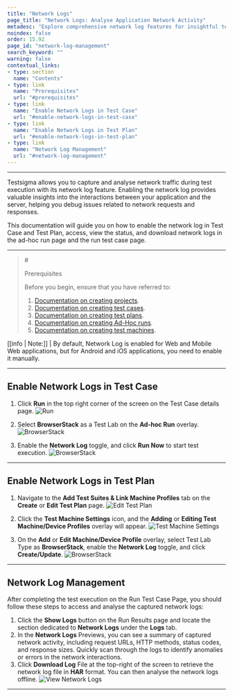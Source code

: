 ```yaml
---
title: "Network Logs"
page_title: "Network Logs: Analyse Application Network Activity"
metadesc: "Explore comprehensive network log features for insightful test execution analysis. Capture, analyse, and debug network interactions seamlessly."
noindex: false
order: 15.92
page_id: "network-log-management"
search_keyword: ""
warning: false
contextual_links:
- type: section
  name: "Contents"
- type: link
  name: "Prerequisites"
  url: "#prerequisites"  
- type: link
  name: "Enable Network Logs in Test Case"
  url: "#enable-network-logs-in-test-case"
- type: link
  name: "Enable Network Logs in Test Plan"
  url: "#enable-network-logs-in-test-plan"  
- type: link
  name: "Network Log Management"
  url: "#network-log-management"
---
```


---

Testsigma allows you to capture and analyse network traffic during test execution with its network log feature. Enabling the network log provides valuable insights into the interactions between your application and the server, helping you debug issues related to network requests and responses. <br>

This documentation will guide you on how to enable the network log in Test Case and Test Plan, access, view the status, and download network logs in the ad-hoc run page and the run test case page.

---

> #<p id="prerequisites">Prerequisites</p>
> 
> Before you begin, ensure that you have referred to:
> 1. [Documentation on creating projects](https://testsigma.com/docs/projects/overview/).
> 2. [Documentation on creating test cases](https://testsigma.com/docs/test-cases/manage/add-edit-delete/).
> 3. [Documentation on creating test plans](https://testsigma.com/docs/test-management/test-plans/overview/).
> 4. [Documentation on creating Ad-Hoc runs](https://testsigma.com/docs/runs/adhoc-runs/).
> 5. [Documentation on creating test machines](https://testsigma.com/docs/test-management/test-plans/manage-test-machines/). 

[[info | Note:]]
| By default, Network Log is enabled for Web and Mobile Web applications, but for Android and iOS applications, you need to enable it manually.


---

## **Enable Network Logs in Test Case**

1. Click **Run** in the top right corner of the screen on the Test Case details page.
  ![Run](https://s3.amazonaws.com/static-docs.testsigma.com/new_images/projects/desired_capabilities/Logs_1.png)

2. Select **BrowserStack** as a Test Lab on the **Ad-hoc Run** overlay.
   ![BrowserStack](https://s3.amazonaws.com/static-docs.testsigma.com/new_images/projects/desired_capabilities/Logs_2.png)

3. Enable the **Network Log** toggle, and click **Run Now** to start test execution. 
  ![BrowserStack](https://s3.amazonaws.com/static-docs.testsigma.com/new_images/projects/desired_capabilities/Logs_3.png)

---

## **Enable Network Logs in Test Plan**

1. Navigate to the **Add Test Suites & Link Machine Profiles** tab on the **Create** or **Edit Test Plan** page.
   ![Edit Test Plan](https://s3.amazonaws.com/static-docs.testsigma.com/new_images/projects/desired_capabilities/Logs_4.png)

2. Click the **Test Machine Settings** icon, and the **Adding** or **Editing Test Machine/Device Profiles** overlay will appear.
   ![Test Machine Settings](https://s3.amazonaws.com/static-docs.testsigma.com/new_images/projects/desired_capabilities/Logs_5.png)

3. On the **Add** or **Edit Machine/Device Profile** overlay, select Test Lab Type as **BrowserStack**, enable the **Network Log** toggle, and click **Create/Update**. 
   ![BrowserStack](https://s3.amazonaws.com/static-docs.testsigma.com/new_images/projects/desired_capabilities/Logs_6.png)
   

---

## **Network Log Management**

After completing the test execution on the Run Test Case Page, you should follow these steps to access and analyse the captured network logs:

1. Click the **Show Logs** button on the Run Results page and locate the section dedicated to **Network Logs** under the **Logs** tab.
2. In the **Network Logs** Previews, you can see a summary of captured network activity, including request URLs, HTTP methods, status codes, and response sizes. Quickly scan through the logs to identify anomalies or errors in the network interactions.
3. Click **Download Log** File at the top-right of the screen to retrieve the network log file in **HAR** format. You can then analyse the network logs offline. ![View Network Logs](https://s3.amazonaws.com/static-docs.testsigma.com/new_images/projects/applications/view_networklogs.gif)

---
